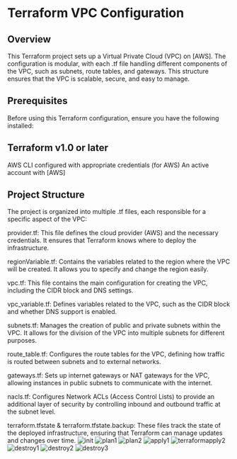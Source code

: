# Terraform VPC Configuration
## Overview
This Terraform project sets up a Virtual Private Cloud (VPC) on [AWS]. The configuration is modular, with each .tf file handling different components of the VPC, such as subnets, route tables, and gateways. This structure ensures that the VPC is scalable, secure, and easy to manage.

## Prerequisites
Before using this Terraform configuration, ensure you have the following installed:

## Terraform v1.0 or later
AWS CLI configured with appropriate credentials (for AWS)
An active account with [AWS]


## Project Structure
The project is organized into multiple .tf files, each responsible for a specific aspect of the VPC:

provider.tf: This file defines the cloud provider (AWS) and the necessary credentials. It ensures that Terraform knows where to deploy the infrastructure.

regionVariable.tf: Contains the variables related to the region where the VPC will be created. It allows you to specify and change the region easily.

vpc.tf: This file contains the main configuration for creating the VPC, including the CIDR block and DNS settings.

vpc_variable.tf: Defines variables related to the VPC, such as the CIDR block and whether DNS support is enabled.

subnets.tf: Manages the creation of public and private subnets within the VPC. It allows for the division of the VPC into multiple subnets for different purposes.

route_table.tf: Configures the route tables for the VPC, defining how traffic is routed between subnets and to external networks.

gateways.tf: Sets up internet gateways or NAT gateways for the VPC, allowing instances in public subnets to communicate with the internet.

nacls.tf: Configures Network ACLs (Access Control Lists) to provide an additional layer of security by controlling inbound and outbound traffic at the subnet level.

terraform.tfstate & terraform.tfstate.backup: These files track the state of the deployed infrastructure, ensuring that Terraform can manage updates and changes over time.
![init](https://github.com/user-attachments/assets/963ea353-baea-4deb-b3c5-5cadb313c69c)
![plan1](https://github.com/user-attachments/assets/507bbfde-1b94-4537-8393-8aadb00cb213)
![plan2](https://github.com/user-attachments/assets/d8f34491-3a86-4c9e-878b-0faf04f28638)
![apply1](https://github.com/user-attachments/assets/c209bc8a-51dd-4cdc-abbc-c5a8a29a0ea6)
![terraformapply2](https://github.com/user-attachments/assets/87d7ad18-56a7-4efe-913d-f89716fed802)
![destroy1](https://github.com/user-attachments/assets/ef4e0206-e855-452b-9fff-490c7d8e1041)
![destroy2](https://github.com/user-attachments/assets/c85caa26-8960-412f-b432-82b669a9a84b)
![destroy3](https://github.com/user-attachments/assets/a02d24bb-88b1-46a1-a328-c174fdd05194)

